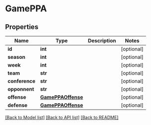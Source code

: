 # GamePPA

## Properties
Name | Type | Description | Notes
------------ | ------------- | ------------- | -------------
**id** | **int** |  | [optional] 
**season** | **int** |  | [optional] 
**week** | **int** |  | [optional] 
**team** | **str** |  | [optional] 
**conference** | **str** |  | [optional] 
**opponnent** | **str** |  | [optional] 
**offense** | [**GamePPAOffense**](GamePPAOffense.md) |  | [optional] 
**defense** | [**GamePPAOffense**](GamePPAOffense.md) |  | [optional] 

[[Back to Model list]](../README.md#documentation-for-models) [[Back to API list]](../README.md#documentation-for-api-endpoints) [[Back to README]](../README.md)


